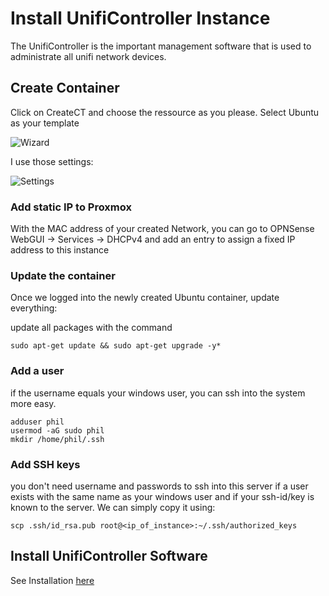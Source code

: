 # Install UnifiController Instance

The UnifiController is the important management software that is used to administrate all unifi network devices.

## Create Container

Click on CreateCT and choose the ressource as you please.
Select Ubuntu as your template

![Wizard](2020-07-17-22-34-06.png)

I use those settings:

![Settings](2020-07-17-23-05-28.png)

### Add static IP to Proxmox

With the MAC address of your created Network, you can go to OPNSense WebGUI -> Services -> DHCPv4 and add an entry to assign a fixed IP address to this instance

### Update the container

Once we logged into the newly created Ubuntu container, update everything:

update all packages with the command 

    sudo apt-get update && sudo apt-get upgrade -y* 

### Add a user

if the username equals your windows user, you can ssh into the system more easy.

    adduser phil
    usermod -aG sudo phil 
    mkdir /home/phil/.ssh

### Add SSH keys

you don't need username and passwords to ssh into this server if a user exists with the same name as your windows user and if your ssh-id/key is known to the server. We can simply copy it using: 

    scp .ssh/id_rsa.pub root@<ip_of_instance>:~/.ssh/authorized_keys

## Install UnifiController Software

See Installation [here](https://community.ui.com/questions/UniFi-Installation-Scripts-or-UniFi-Easy-Update-Script-or-UniFi-Lets-Encrypt-or-Ubuntu-16-04-18-04-/ccbc7530-dd61-40a7-82ec-22b17f027776)
